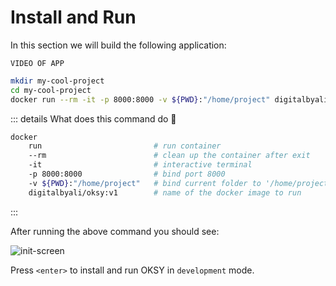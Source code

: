 # Install and Run

In this section we will build the following application:

```
VIDEO OF APP
```

```sh
mkdir my-cool-project
cd my-cool-project
docker run --rm -it -p 8000:8000 -v ${PWD}:"/home/project" digitalbyali/oksy:v1
```

::: details What does this command do 🤨
```sh
docker
    run                         # run container
    --rm                        # clean up the container after exit
    -it                         # interactive terminal
    -p 8000:8000                # bind port 8000
    -v ${PWD}:"/home/project"   # bind current folder to '/home/project' in the container
    digitalbyali/oksy:v1        # name of the docker image to run
```
:::

After running the above command you should see:

![init-screen](/init-screen.png)

Press `<enter>` to install and run OKSY in `development` mode.